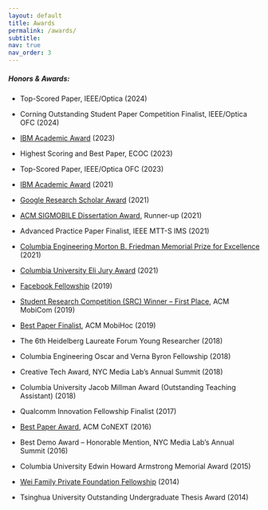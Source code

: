 ```yaml
---
layout: default
title: Awards
permalink: /awards/
subtitle:
nav: true
nav_order: 3
---
```


##### **Honors &amp; Awards**:

* Top-Scored Paper, IEEE/Optica (2024)
* Corning Outstanding Student Paper Competition Finalist, IEEE/Optica OFC (2024)

* [IBM Academic Award](https://research.ibm.com/university/awards/university-awards-recipients.html) (2023)
* Highest Scoring and Best Paper, ECOC (2023)
* Top-Scored Paper, IEEE/Optica OFC (2023)

* [IBM Academic Award](https://research.ibm.com/university/awards/university-awards-recipients.html) (2021)
* [Google Research Scholar Award](https://research.google/programs-and-events/research-scholar-program/recipients/) (2021)
* [ACM SIGMOBILE Dissertation Award](https://www.sigmobile.org/grav/awards/phd-thesis-award), Runner-up (2021)
* Advanced Practice Paper Finalist, IEEE MTT-S IMS  (2021)
* [Columbia Engineering Morton B. Friedman Memorial Prize for Excellence](https://www.ee.columbia.edu/news/dr-tingjun-chen-ms15-phd20-receives-morton-b-friedman-memorial-prize-excellence) (2021)
* [Columbia University Eli Jury Award](https://www.ee.columbia.edu/news/columbia-universitys-2021-electrical-engineering-undegraduate-and-graduate-awards) (2021)

* [Facebook Fellowship](https://research.facebook.com/announcing-the-2019-facebook-fellows-and-emerging-scholars/) (2019)
* [Student Research Competition (SRC) Winner – First Place](https://src.acm.org/candidates/2020), ACM MobiCom (2019)
* [Best Paper Finalist](https://www.sigmobile.org/mobihoc/2019/awards.html), ACM MobiHoc (2019)

* The 6th Heidelberg Laureate Forum Young Researcher (2018)
* Columbia Engineering Oscar and Verna Byron Fellowship (2018)
* Creative Tech Award, NYC Media Lab’s Annual Summit (2018)
* Columbia University Jacob Millman Award (Outstanding Teaching Assistant) (2018)

* Qualcomm Innovation Fellowship Finalist (2017)

* [Best Paper Award](https://wimnet.ee.columbia.edu/wp-content/uploads/2017/03/CoNEXT16_award_plaque.jpg), ACM CoNEXT (2016)
* Best Demo Award – Honorable Mention, NYC Media Lab’s Annual Summit (2016)

* Columbia University Edwin Howard Armstrong Memorial Award (2015)

* [Wei Family Private Foundation Fellowship](http://www.wfpf888.org/) (2014)
* Tsinghua University Outstanding Undergraduate Thesis Award (2014)